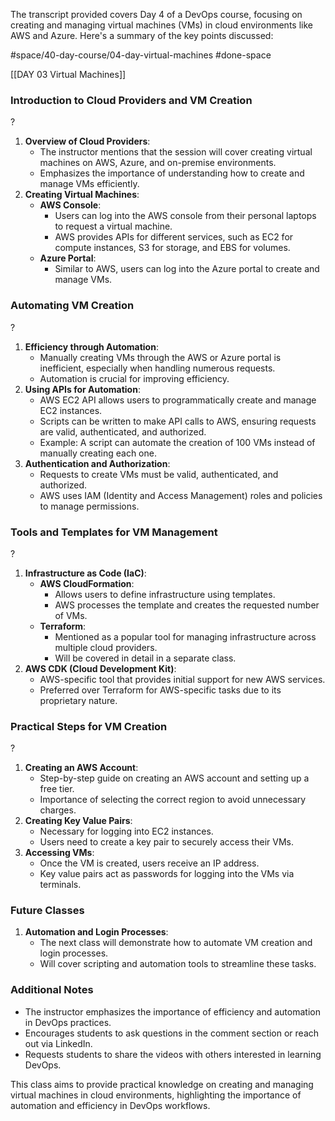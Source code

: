  The transcript provided covers Day 4 of a DevOps course, focusing on creating and managing virtual machines (VMs) in cloud environments like AWS and Azure. Here's a summary of the key points discussed:

#space/40-day-course/04-day-virtual-machines 
#done-space

[[DAY 03 Virtual Machines]]
### Introduction to Cloud Providers and VM Creation
?
1. **Overview of Cloud Providers**:
   - The instructor mentions that the session will cover creating virtual machines on AWS, Azure, and on-premise environments.
   - Emphasizes the importance of understanding how to create and manage VMs efficiently.
1. **Creating Virtual Machines**:
   - **AWS Console**:
     - Users can log into the AWS console from their personal laptops to request a virtual machine.
     - AWS provides APIs for different services, such as EC2 for compute instances, S3 for storage, and EBS for volumes.
   - **Azure Portal**:
     - Similar to AWS, users can log into the Azure portal to create and manage VMs.
<!--SR:!2025-05-08,15,290-->




### Automating VM Creation
?
1. **Efficiency through Automation**:
   - Manually creating VMs through the AWS or Azure portal is inefficient, especially when handling numerous requests.
   - Automation is crucial for improving efficiency.
1. **Using APIs for Automation**:
   - AWS EC2 API allows users to programmatically create and manage EC2 instances.
   - Scripts can be written to make API calls to AWS, ensuring requests are valid, authenticated, and authorized.
   - Example: A script can automate the creation of 100 VMs instead of manually creating each one.
1. **Authentication and Authorization**:
   - Requests to create VMs must be valid, authenticated, and authorized.
   - AWS uses IAM (Identity and Access Management) roles and policies to manage permissions.
<!--SR:!2025-05-04,1,170-->

### Tools and Templates for VM Management
?
1. **Infrastructure as Code (IaC)**:
   - **AWS CloudFormation**:
     - Allows users to define infrastructure using templates.
     - AWS processes the template and creates the requested number of VMs.
   - **Terraform**:
     - Mentioned as a popular tool for managing infrastructure across multiple cloud providers.
     - Will be covered in detail in a separate class.
1. **AWS CDK (Cloud Development Kit)**:
   - AWS-specific tool that provides initial support for new AWS services.
   - Preferred over Terraform for AWS-specific tasks due to its proprietary nature.
<!--SR:!2025-05-07,14,290-->

### Practical Steps for VM Creation
?
1. **Creating an AWS Account**:
   - Step-by-step guide on creating an AWS account and setting up a free tier.
   - Importance of selecting the correct region to avoid unnecessary charges.
1. **Creating Key Value Pairs**:
   - Necessary for logging into EC2 instances.
   - Users need to create a key pair to securely access their VMs.
1. **Accessing VMs**:
    - Once the VM is created, users receive an IP address.
    - Key value pairs act as passwords for logging into the VMs via terminals.
<!--SR:!2025-05-09,16,290-->

### Future Classes

1. **Automation and Login Processes**:
    - The next class will demonstrate how to automate VM creation and login processes.
    - Will cover scripting and automation tools to streamline these tasks.

### Additional Notes

- The instructor emphasizes the importance of efficiency and automation in DevOps practices.
- Encourages students to ask questions in the comment section or reach out via LinkedIn.
- Requests students to share the videos with others interested in learning DevOps.

This class aims to provide practical knowledge on creating and managing virtual machines in cloud environments, highlighting the importance of automation and efficiency in DevOps workflows.